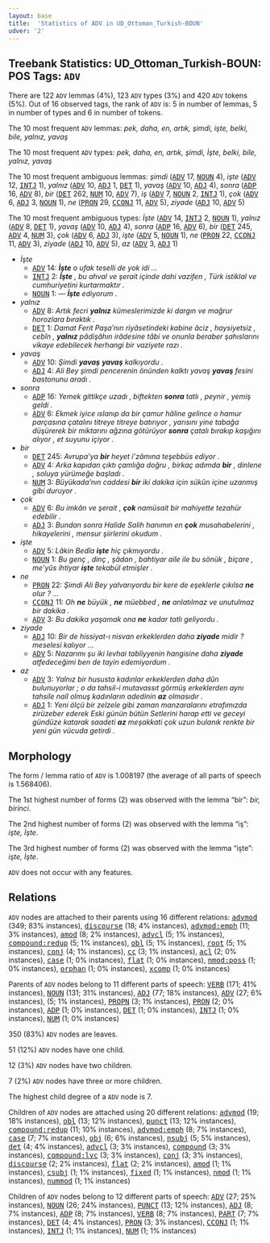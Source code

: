 ```yaml
---
layout: base
title:  'Statistics of ADV in UD_Ottoman_Turkish-BOUN'
udver: '2'
---
```


## Treebank Statistics: UD_Ottoman_Turkish-BOUN: POS Tags: `ADV`

There are 122 `ADV` lemmas (4%), 123 `ADV` types (3%) and 420 `ADV` tokens (5%).
Out of 16 observed tags, the rank of `ADV` is: 5 in number of lemmas, 5 in number of types and 6 in number of tokens.

The 10 most frequent `ADV` lemmas: <em>pek, daha, en, artık, şimdi, işte, belki, bile, yalnız, yavaş</em>

The 10 most frequent `ADV` types:  <em>pek, daha, en, artık, şimdi, İşte, belki, bile, yalnız, yavaş</em>

The 10 most frequent ambiguous lemmas: <em>şimdi</em> (<tt><a href="ota_boun-pos-ADV.html">ADV</a></tt> 17, <tt><a href="ota_boun-pos-NOUN.html">NOUN</a></tt> 4), <em>işte</em> (<tt><a href="ota_boun-pos-ADV.html">ADV</a></tt> 12, <tt><a href="ota_boun-pos-INTJ.html">INTJ</a></tt> 1), <em>yalnız</em> (<tt><a href="ota_boun-pos-ADV.html">ADV</a></tt> 10, <tt><a href="ota_boun-pos-ADJ.html">ADJ</a></tt> 1, <tt><a href="ota_boun-pos-DET.html">DET</a></tt> 1), <em>yavaş</em> (<tt><a href="ota_boun-pos-ADV.html">ADV</a></tt> 10, <tt><a href="ota_boun-pos-ADJ.html">ADJ</a></tt> 4), <em>sonra</em> (<tt><a href="ota_boun-pos-ADP.html">ADP</a></tt> 16, <tt><a href="ota_boun-pos-ADV.html">ADV</a></tt> 8), <em>bir</em> (<tt><a href="ota_boun-pos-DET.html">DET</a></tt> 262, <tt><a href="ota_boun-pos-NUM.html">NUM</a></tt> 10, <tt><a href="ota_boun-pos-ADV.html">ADV</a></tt> 7), <em>iş</em> (<tt><a href="ota_boun-pos-ADV.html">ADV</a></tt> 7, <tt><a href="ota_boun-pos-NOUN.html">NOUN</a></tt> 2, <tt><a href="ota_boun-pos-INTJ.html">INTJ</a></tt> 1), <em>çok</em> (<tt><a href="ota_boun-pos-ADV.html">ADV</a></tt> 6, <tt><a href="ota_boun-pos-ADJ.html">ADJ</a></tt> 3, <tt><a href="ota_boun-pos-NOUN.html">NOUN</a></tt> 1), <em>ne</em> (<tt><a href="ota_boun-pos-PRON.html">PRON</a></tt> 29, <tt><a href="ota_boun-pos-CCONJ.html">CCONJ</a></tt> 11, <tt><a href="ota_boun-pos-ADV.html">ADV</a></tt> 5), <em>ziyade</em> (<tt><a href="ota_boun-pos-ADJ.html">ADJ</a></tt> 10, <tt><a href="ota_boun-pos-ADV.html">ADV</a></tt> 5)

The 10 most frequent ambiguous types:  <em>İşte</em> (<tt><a href="ota_boun-pos-ADV.html">ADV</a></tt> 14, <tt><a href="ota_boun-pos-INTJ.html">INTJ</a></tt> 2, <tt><a href="ota_boun-pos-NOUN.html">NOUN</a></tt> 1), <em>yalnız</em> (<tt><a href="ota_boun-pos-ADV.html">ADV</a></tt> 8, <tt><a href="ota_boun-pos-DET.html">DET</a></tt> 1), <em>yavaş</em> (<tt><a href="ota_boun-pos-ADV.html">ADV</a></tt> 10, <tt><a href="ota_boun-pos-ADJ.html">ADJ</a></tt> 4), <em>sonra</em> (<tt><a href="ota_boun-pos-ADP.html">ADP</a></tt> 16, <tt><a href="ota_boun-pos-ADV.html">ADV</a></tt> 6), <em>bir</em> (<tt><a href="ota_boun-pos-DET.html">DET</a></tt> 245, <tt><a href="ota_boun-pos-ADV.html">ADV</a></tt> 4, <tt><a href="ota_boun-pos-NUM.html">NUM</a></tt> 3), <em>çok</em> (<tt><a href="ota_boun-pos-ADV.html">ADV</a></tt> 6, <tt><a href="ota_boun-pos-ADJ.html">ADJ</a></tt> 3), <em>işte</em> (<tt><a href="ota_boun-pos-ADV.html">ADV</a></tt> 5, <tt><a href="ota_boun-pos-NOUN.html">NOUN</a></tt> 1), <em>ne</em> (<tt><a href="ota_boun-pos-PRON.html">PRON</a></tt> 22, <tt><a href="ota_boun-pos-CCONJ.html">CCONJ</a></tt> 11, <tt><a href="ota_boun-pos-ADV.html">ADV</a></tt> 3), <em>ziyade</em> (<tt><a href="ota_boun-pos-ADJ.html">ADJ</a></tt> 10, <tt><a href="ota_boun-pos-ADV.html">ADV</a></tt> 5), <em>az</em> (<tt><a href="ota_boun-pos-ADV.html">ADV</a></tt> 3, <tt><a href="ota_boun-pos-ADJ.html">ADJ</a></tt> 1)


* <em>İşte</em>
  * <tt><a href="ota_boun-pos-ADV.html">ADV</a></tt> 14: <em><b>İşte</b> o ufak teselli de yok idi ...</em>
  * <tt><a href="ota_boun-pos-INTJ.html">INTJ</a></tt> 2: <em><b>İşte</b> , bu ahval ve şerait içinde dahi vazifen , Türk istiklal ve cumhuriyetini kurtarmaktır .</em>
  * <tt><a href="ota_boun-pos-NOUN.html">NOUN</a></tt> 1: <em>— <b>İşte</b> ediyorum .</em>
* <em>yalnız</em>
  * <tt><a href="ota_boun-pos-ADV.html">ADV</a></tt> 8: <em>Artık fecri <b>yalnız</b> kümeslerimizde ki dargın ve mağrur horozlara bıraktık .</em>
  * <tt><a href="ota_boun-pos-DET.html">DET</a></tt> 1: <em>Damat Ferit Paşa’nın riyâsetindeki kabine âciz , haysiyetsiz , cebîn , <b>yalnız</b> pâdişâhın irâdesine tâbi ve onunla beraber şahıslarını vikaye edebilecek herhangi bir vaziyete razı .</em>
* <em>yavaş</em>
  * <tt><a href="ota_boun-pos-ADV.html">ADV</a></tt> 10: <em>Şimdi <b>yavaş</b> <b>yavaş</b> kalkıyordu .</em>
  * <tt><a href="ota_boun-pos-ADJ.html">ADJ</a></tt> 4: <em>Ali Bey şimdi pencerenin önünden kalktı yavaş <b>yavaş</b> fesini bastonunu aradı .</em>
* <em>sonra</em>
  * <tt><a href="ota_boun-pos-ADP.html">ADP</a></tt> 16: <em>Yemek gittikçe uzadı , biftekten <b>sonra</b> tatlı , peynir , yemiş geldi .</em>
  * <tt><a href="ota_boun-pos-ADV.html">ADV</a></tt> 6: <em>Ekmek iyice ıslanıp da bir çamur hâline gelince o hamur parçasına çatalını titreye titreye batırıyor , yarısını yine tabağa düşürerek bir miktarını ağzına götürüyor <b>sonra</b> çatalı bırakıp kaşığını alıyor , et suyunu içiyor .</em>
* <em>bir</em>
  * <tt><a href="ota_boun-pos-DET.html">DET</a></tt> 245: <em>Avrupa’ya <b>bir</b> heyet i’zâmına teşebbüs ediyor .</em>
  * <tt><a href="ota_boun-pos-ADV.html">ADV</a></tt> 4: <em>Arka kapıdan çıktı çamlığa doğru , birkaç adımda <b>bir</b> , dinlene , soluya yürümeğe başladı .</em>
  * <tt><a href="ota_boun-pos-NUM.html">NUM</a></tt> 3: <em>Büyükada’nın caddesi <b>bir</b> iki dakika için sükûn içine uzanmış gibi duruyor .</em>
* <em>çok</em>
  * <tt><a href="ota_boun-pos-ADV.html">ADV</a></tt> 6: <em>Bu imkân ve şerait , <b>çok</b> namüsait bir mahiyette tezahür edebilir .</em>
  * <tt><a href="ota_boun-pos-ADJ.html">ADJ</a></tt> 3: <em>Bundan sonra Halide Salih hanımın en <b>çok</b> musahabelerini , hikayelerini , mensur şiirlerini okudum .</em>
* <em>işte</em>
  * <tt><a href="ota_boun-pos-ADV.html">ADV</a></tt> 5: <em>Lâkin Bedîa <b>işte</b> hiç çıkmıyordu .</em>
  * <tt><a href="ota_boun-pos-NOUN.html">NOUN</a></tt> 1: <em>Bu genç , dinç , şâdan , bahtiyar aile ile bu sönük , biçare , me’yûs ihtiyar <b>işte</b> tekabül etmişler .</em>
* <em>ne</em>
  * <tt><a href="ota_boun-pos-PRON.html">PRON</a></tt> 22: <em>Şimdi Ali Bey yalvarıyordu bir kere de eşeklerle çıkılsa <b>ne</b> olur ? ...</em>
  * <tt><a href="ota_boun-pos-CCONJ.html">CCONJ</a></tt> 11: <em>Oh <b>ne</b> büyük , <b>ne</b> müebbed , <b>ne</b> anlatılmaz ve unutulmaz bir dakika .</em>
  * <tt><a href="ota_boun-pos-ADV.html">ADV</a></tt> 3: <em>Bu dakika yaşamak ona <b>ne</b> kadar tatlı geliyordu .</em>
* <em>ziyade</em>
  * <tt><a href="ota_boun-pos-ADJ.html">ADJ</a></tt> 10: <em>Bir de hissiyat-ı nisvan erkeklerden daha <b>ziyade</b> midir ? meselesi kalıyor ...</em>
  * <tt><a href="ota_boun-pos-ADV.html">ADV</a></tt> 5: <em>Nazarımı şu iki levhai tabîiyyenin hangisine daha <b>ziyade</b> atfedeceğimi ben de tayin edemiyordum .</em>
* <em>az</em>
  * <tt><a href="ota_boun-pos-ADV.html">ADV</a></tt> 3: <em>Yalnız bir hususta kadınlar erkeklerden daha dûn bulunuyorlar ; o da tahsil-i mutavassıt görmüş erkeklerden aynı tahsile nail olmuş kadınların adedinin <b>az</b> olmasıdır .</em>
  * <tt><a href="ota_boun-pos-ADJ.html">ADJ</a></tt> 1: <em>Yeni ölçü bir zelzele gibi zaman manzaralarını etrafımızda zirüzeber ederek Eski günün bütün Setlerini harap etti ve geceyi gündüze katarak saadeti <b>az</b> meşakkati çok uzun bulanık renkte bir yeni gün vücuda getirdi .</em>

## Morphology

The form / lemma ratio of `ADV` is 1.008197 (the average of all parts of speech is 1.568406).

The 1st highest number of forms (2) was observed with the lemma “bir”: <em>bir, birinci</em>.

The 2nd highest number of forms (2) was observed with the lemma “iş”: <em>işte, İşte</em>.

The 3rd highest number of forms (2) was observed with the lemma “işte”: <em>işte, İşte</em>.

`ADV` does not occur with any features.


## Relations

`ADV` nodes are attached to their parents using 16 different relations: <tt><a href="ota_boun-dep-advmod.html">advmod</a></tt> (349; 83% instances), <tt><a href="ota_boun-dep-discourse.html">discourse</a></tt> (18; 4% instances), <tt><a href="ota_boun-dep-advmod-emph.html">advmod:emph</a></tt> (11; 3% instances), <tt><a href="ota_boun-dep-amod.html">amod</a></tt> (8; 2% instances), <tt><a href="ota_boun-dep-advcl.html">advcl</a></tt> (5; 1% instances), <tt><a href="ota_boun-dep-compound-redup.html">compound:redup</a></tt> (5; 1% instances), <tt><a href="ota_boun-dep-obl.html">obl</a></tt> (5; 1% instances), <tt><a href="ota_boun-dep-root.html">root</a></tt> (5; 1% instances), <tt><a href="ota_boun-dep-conj.html">conj</a></tt> (4; 1% instances), <tt><a href="ota_boun-dep-cc.html">cc</a></tt> (3; 1% instances), <tt><a href="ota_boun-dep-acl.html">acl</a></tt> (2; 0% instances), <tt><a href="ota_boun-dep-case.html">case</a></tt> (1; 0% instances), <tt><a href="ota_boun-dep-flat.html">flat</a></tt> (1; 0% instances), <tt><a href="ota_boun-dep-nmod-poss.html">nmod:poss</a></tt> (1; 0% instances), <tt><a href="ota_boun-dep-orphan.html">orphan</a></tt> (1; 0% instances), <tt><a href="ota_boun-dep-xcomp.html">xcomp</a></tt> (1; 0% instances)

Parents of `ADV` nodes belong to 11 different parts of speech: <tt><a href="ota_boun-pos-VERB.html">VERB</a></tt> (171; 41% instances), <tt><a href="ota_boun-pos-NOUN.html">NOUN</a></tt> (131; 31% instances), <tt><a href="ota_boun-pos-ADJ.html">ADJ</a></tt> (77; 18% instances), <tt><a href="ota_boun-pos-ADV.html">ADV</a></tt> (27; 6% instances),  (5; 1% instances), <tt><a href="ota_boun-pos-PROPN.html">PROPN</a></tt> (3; 1% instances), <tt><a href="ota_boun-pos-PRON.html">PRON</a></tt> (2; 0% instances), <tt><a href="ota_boun-pos-ADP.html">ADP</a></tt> (1; 0% instances), <tt><a href="ota_boun-pos-DET.html">DET</a></tt> (1; 0% instances), <tt><a href="ota_boun-pos-INTJ.html">INTJ</a></tt> (1; 0% instances), <tt><a href="ota_boun-pos-NUM.html">NUM</a></tt> (1; 0% instances)

350 (83%) `ADV` nodes are leaves.

51 (12%) `ADV` nodes have one child.

12 (3%) `ADV` nodes have two children.

7 (2%) `ADV` nodes have three or more children.

The highest child degree of a `ADV` node is 7.

Children of `ADV` nodes are attached using 20 different relations: <tt><a href="ota_boun-dep-advmod.html">advmod</a></tt> (19; 18% instances), <tt><a href="ota_boun-dep-obl.html">obl</a></tt> (13; 12% instances), <tt><a href="ota_boun-dep-punct.html">punct</a></tt> (13; 12% instances), <tt><a href="ota_boun-dep-compound-redup.html">compound:redup</a></tt> (11; 10% instances), <tt><a href="ota_boun-dep-advmod-emph.html">advmod:emph</a></tt> (8; 7% instances), <tt><a href="ota_boun-dep-case.html">case</a></tt> (7; 7% instances), <tt><a href="ota_boun-dep-obj.html">obj</a></tt> (6; 6% instances), <tt><a href="ota_boun-dep-nsubj.html">nsubj</a></tt> (5; 5% instances), <tt><a href="ota_boun-dep-det.html">det</a></tt> (4; 4% instances), <tt><a href="ota_boun-dep-advcl.html">advcl</a></tt> (3; 3% instances), <tt><a href="ota_boun-dep-compound.html">compound</a></tt> (3; 3% instances), <tt><a href="ota_boun-dep-compound-lvc.html">compound:lvc</a></tt> (3; 3% instances), <tt><a href="ota_boun-dep-conj.html">conj</a></tt> (3; 3% instances), <tt><a href="ota_boun-dep-discourse.html">discourse</a></tt> (2; 2% instances), <tt><a href="ota_boun-dep-flat.html">flat</a></tt> (2; 2% instances), <tt><a href="ota_boun-dep-amod.html">amod</a></tt> (1; 1% instances), <tt><a href="ota_boun-dep-csubj.html">csubj</a></tt> (1; 1% instances), <tt><a href="ota_boun-dep-fixed.html">fixed</a></tt> (1; 1% instances), <tt><a href="ota_boun-dep-nmod.html">nmod</a></tt> (1; 1% instances), <tt><a href="ota_boun-dep-nummod.html">nummod</a></tt> (1; 1% instances)

Children of `ADV` nodes belong to 12 different parts of speech: <tt><a href="ota_boun-pos-ADV.html">ADV</a></tt> (27; 25% instances), <tt><a href="ota_boun-pos-NOUN.html">NOUN</a></tt> (26; 24% instances), <tt><a href="ota_boun-pos-PUNCT.html">PUNCT</a></tt> (13; 12% instances), <tt><a href="ota_boun-pos-ADJ.html">ADJ</a></tt> (8; 7% instances), <tt><a href="ota_boun-pos-ADP.html">ADP</a></tt> (8; 7% instances), <tt><a href="ota_boun-pos-VERB.html">VERB</a></tt> (8; 7% instances), <tt><a href="ota_boun-pos-PART.html">PART</a></tt> (7; 7% instances), <tt><a href="ota_boun-pos-DET.html">DET</a></tt> (4; 4% instances), <tt><a href="ota_boun-pos-PRON.html">PRON</a></tt> (3; 3% instances), <tt><a href="ota_boun-pos-CCONJ.html">CCONJ</a></tt> (1; 1% instances), <tt><a href="ota_boun-pos-INTJ.html">INTJ</a></tt> (1; 1% instances), <tt><a href="ota_boun-pos-NUM.html">NUM</a></tt> (1; 1% instances)

